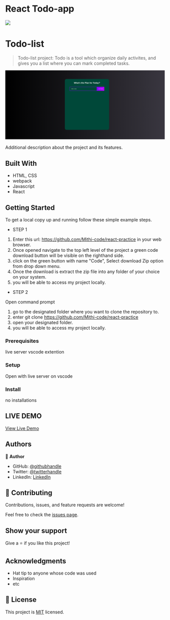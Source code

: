 # React Todo-app
![](https://img.shields.io/badge/Microverse-blueviolet)

# Todo-list

> Todo-list project: Todo is a tool which organize daily activites, and gives you a list where you can mark completed tasks.

![screenshot](./public/app.png)

Additional description about the project and its features.

## Built With

- HTML, CSS
- webpack 
- Javascript
- React

## Getting Started
To get a local copy up and running follow these simple example steps.

- STEP 1

1. Enter this url: https://github.com/Mithi-code/react-practice in your web browser.
2. Once opened navigate to the top left level of the project a green code download button will be visible on the righthand side.
3. click on the green button with name "Code", Select download Zip option from drop down menu.
4. Once the download is extract the zip file into any folder of your choice on your system.
5. you will be able to access my project locally.

- STEP 2

Open command prompt
1. go to the designated folder where you want to clone the repository to.
2. enter git clone https://github.com/Mithi-code/react-practice
3. open your designated folder.
4. you will be able to access my project locally.

### Prerequisites
live server vscode extention
### Setup
Open with live server on vscode
### Install
no installations

## LIVE DEMO
[View Live Demo](https://mithi-code.github.io/react-practice/)


## Authors

👤 **Author**

- GitHub: [@githubhandle](https://github.com/Mithi-code)
- Twitter: [@twitterhandle](https://twitter.com/LazyMithlesh)
- LinkedIn: [LinkedIn](https://www.linkedin.com/in/mithlesh-kumar-564a97221/)



## 🤝 Contributing

Contributions, issues, and feature requests are welcome!

Feel free to check the [issues page](https://github.com/Mithi-code/react-practice/issues).

## Show your support

Give a ⭐️ if you like this project!

## Acknowledgments

- Hat tip to anyone whose code was used
- Inspiration
- etc

## 📝 License

This project is [MIT](./MIT.md) licensed.

